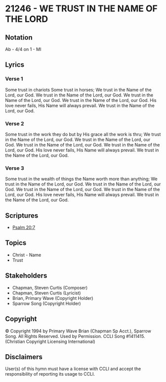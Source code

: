 # 21246 - WE TRUST IN THE NAME OF THE LORD

## Notation

Ab - 4/4 on 1 - MI

## Lyrics

### Verse 1

Some trust in chariots Some trust in horses; We trust in the Name of the Lord, our God. We trust in the Name of the Lord, our God. We trust in the Name of the Lord, our God. We trust in the Name of the Lord, our God. His love never fails, His Name will always prevail. We trust in the Name of the Lord, our God.

### Verse 2

Some trust in the work they do but by His grace all the work is thru; We trust in the Name of the Lord, our God. We trust in the Name of the Lord, our God. We trust in the Name of the Lord, our God. We trust in the Name of the Lord, our God. His love never fails, His Name will always prevail. We trust in the Name of the Lord, our God.

### Verse 3

Some trust in the wealth of things the Name worth more than anything; We trust in the Name of the Lord, our God. We trust in the Name of the Lord, our God. We trust in the Name of the Lord, our God. We trust in the Name of the Lord, our God. His love never fails, His Name will always prevail. We trust in the Name of the Lord, our God.


## Scriptures

- [Psalm 20:7](https://www.biblegateway.com/passage/?search=Psalm%2020%3A7)

## Topics

- Christ - Name
- Trust

## Stakeholders

- Chapman, Steven Curtis (Composer)
- Chapman, Steven Curtis (Lyricist)
- Brian, Primary Wave (Copyright Holder)
- Sparrow Song (Copyright Holder)

## Copyright

© Copyright 1994 by Primary Wave Brian (Chapman Sp Acct.),  Sparrow Song. All Rights Reserved. Used by Permission. CCLI Song #1411415.
(Christian Copyright Licensing International)

## Disclaimers

User(s) of this hymn must have a license with CCLI and accept the responsibility of reporting its usage to CCLI.

